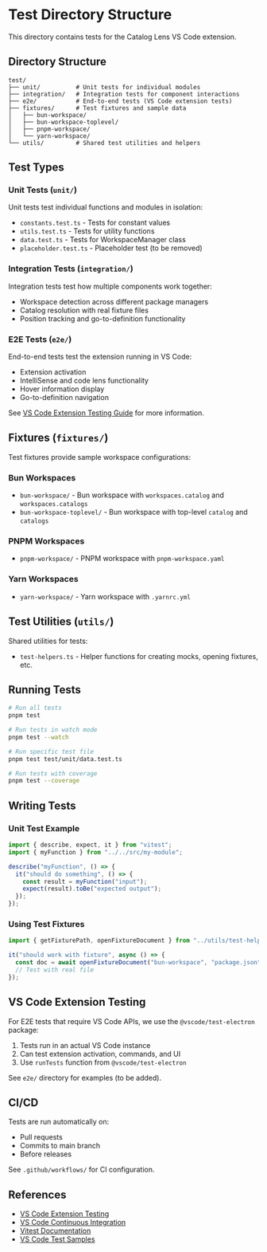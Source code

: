 # Test Directory Structure

This directory contains tests for the Catalog Lens VS Code extension.

## Directory Structure

```
test/
├── unit/          # Unit tests for individual modules
├── integration/   # Integration tests for component interactions
├── e2e/           # End-to-end tests (VS Code extension tests)
├── fixtures/      # Test fixtures and sample data
│   ├── bun-workspace/
│   ├── bun-workspace-toplevel/
│   ├── pnpm-workspace/
│   └── yarn-workspace/
└── utils/         # Shared test utilities and helpers
```

## Test Types

### Unit Tests (`unit/`)

Unit tests test individual functions and modules in isolation:

- `constants.test.ts` - Tests for constant values
- `utils.test.ts` - Tests for utility functions
- `data.test.ts` - Tests for WorkspaceManager class
- `placeholder.test.ts` - Placeholder test (to be removed)

### Integration Tests (`integration/`)

Integration tests test how multiple components work together:

- Workspace detection across different package managers
- Catalog resolution with real fixture files
- Position tracking and go-to-definition functionality

### E2E Tests (`e2e/`)

End-to-end tests test the extension running in VS Code:

- Extension activation
- IntelliSense and code lens functionality
- Hover information display
- Go-to-definition navigation

See [VS Code Extension Testing Guide](https://code.visualstudio.com/api/working-with-extensions/testing-extension) for more information.

## Fixtures (`fixtures/`)

Test fixtures provide sample workspace configurations:

### Bun Workspaces

- `bun-workspace/` - Bun workspace with `workspaces.catalog` and `workspaces.catalogs`
- `bun-workspace-toplevel/` - Bun workspace with top-level `catalog` and `catalogs`

### PNPM Workspaces

- `pnpm-workspace/` - PNPM workspace with `pnpm-workspace.yaml`

### Yarn Workspaces

- `yarn-workspace/` - Yarn workspace with `.yarnrc.yml`

## Test Utilities (`utils/`)

Shared utilities for tests:

- `test-helpers.ts` - Helper functions for creating mocks, opening fixtures, etc.

## Running Tests

```bash
# Run all tests
pnpm test

# Run tests in watch mode
pnpm test --watch

# Run specific test file
pnpm test test/unit/data.test.ts

# Run tests with coverage
pnpm test --coverage
```

## Writing Tests

### Unit Test Example

```typescript
import { describe, expect, it } from "vitest";
import { myFunction } from "../../src/my-module";

describe("myFunction", () => {
  it("should do something", () => {
    const result = myFunction("input");
    expect(result).toBe("expected output");
  });
});
```

### Using Test Fixtures

```typescript
import { getFixturePath, openFixtureDocument } from "../utils/test-helpers";

it("should work with fixture", async () => {
  const doc = await openFixtureDocument("bun-workspace", "package.json");
  // Test with real file
});
```

## VS Code Extension Testing

For E2E tests that require VS Code APIs, we use the `@vscode/test-electron` package:

1. Tests run in an actual VS Code instance
2. Can test extension activation, commands, and UI
3. Use `runTests` function from `@vscode/test-electron`

See `e2e/` directory for examples (to be added).

## CI/CD

Tests are run automatically on:

- Pull requests
- Commits to main branch
- Before releases

See `.github/workflows/` for CI configuration.

## References

- [VS Code Extension Testing](https://code.visualstudio.com/api/working-with-extensions/testing-extension)
- [VS Code Continuous Integration](https://code.visualstudio.com/api/working-with-extensions/continuous-integration)
- [Vitest Documentation](https://vitest.dev/)
- [VS Code Test Samples](https://github.com/microsoft/vscode-extension-samples/tree/main/helloworld-test-cli-sample)
